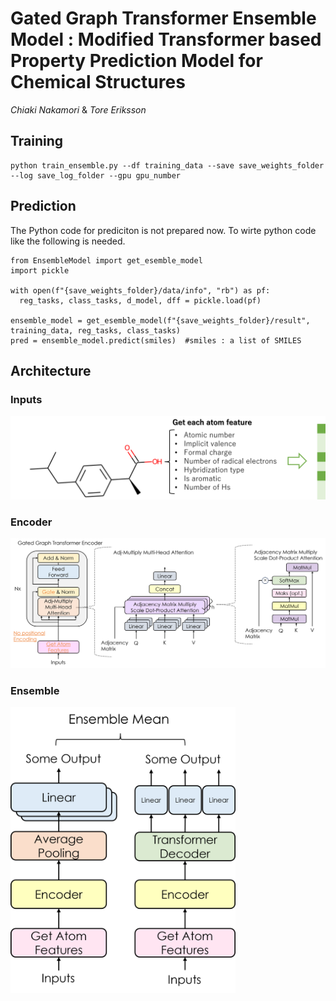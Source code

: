 # Gated Graph Transformer Ensemble Model : Modified Transformer based Property Prediction Model for Chemical Structures

*Chiaki Nakamori* & *Tore Eriksson*

## Training
```
python train_ensemble.py --df training_data --save save_weights_folder --log save_log_folder --gpu gpu_number  
```

## Prediction
The Python code for prediciton is not prepared now.
To wirte python code like the following is needed.

```
from EnsembleModel import get_esemble_model
import pickle

with open(f"{save_weights_folder}/data/info", "rb") as pf:
  reg_tasks, class_tasks, d_model, dff = pickle.load(pf)

ensemble_model = get_esemble_model(f"{save_weights_folder}/result", training_data, reg_tasks, class_tasks) 
pred = ensemble_model.predict(smiles)  #smiles : a list of SMILES 
```

## Architecture
### Inputs
<img src="Image/Inputs.png" width=720>


### Encoder
<img src="Image/Encoder.png" width=880>


### Ensemble
<img src="Image/Ensemble.png" width=360>
